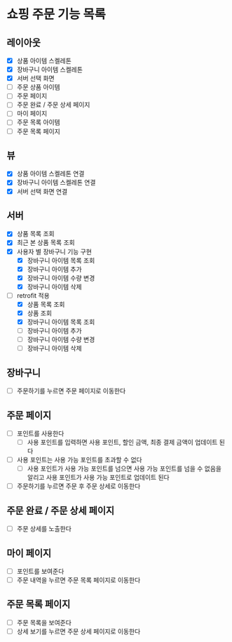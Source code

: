 # 쇼핑 주문 기능 목록

## 레이아웃

- [x] 상품 아이템 스켈레톤
- [x] 장바구니 아이템 스켈레톤
- [x] 서버 선택 화면
- [ ] 주문 상품 아이템
- [ ] 주문 페이지
- [ ] 주문 완료 / 주문 상세 페이지
- [ ] 마이 페이지
- [ ] 주문 목록 아이템
- [ ] 주문 목록 페이지

## 뷰

- [x] 상품 아이템 스켈레톤 연결
- [x] 장바구니 아이템 스켈레톤 연결
- [x] 서버 선택 화면 연결

## 서버

- [x] 상품 목록 조회
- [x] 최근 본 상품 목록 조회
- [x] 사용자 별 장바구니 기능 구현
    - [x] 장바구니 아이템 목록 조회
    - [x] 장바구니 아이템 추가
    - [x] 장바구니 아이템 수량 변경
    - [x] 장바구니 아이템 삭제
- [ ] retrofit 적용
    - [x] 상품 목록 조회
    - [x] 상품 조회
    - [x] 장바구니 아이템 목록 조회
    - [ ] 장바구니 아이템 추가
    - [ ] 장바구니 아이템 수량 변경
    - [ ] 장바구니 아이템 삭제

## 장바구니

- [ ] 주문하기를 누르면 주문 페이지로 이동한다

## 주문 페이지

- [ ] 포인트를 사용한다
    - [ ] 사용 포인트를 입력하면 사용 포인트, 할인 금액, 최종 결제 금액이 업데이트 된다
- [ ] 사용 포인트는 사용 가능 포인트를 초과할 수 없다
    - [ ] 사용 포인트가 사용 가능 포인트를 넘으면 사용 가능 포인트를 넘을 수 없음을 알리고 사용 포인트가 사용 가능 포인트로 업데이트 된다
- [ ] 주문하기를 누르면 주문 후 주문 상세로 이동한다

## 주문 완료 / 주문 상세 페이지

- [ ] 주문 상세를 노출한다

## 마이 페이지

- [ ] 포인트를 보여준다
- [ ] 주문 내역을 누르면 주문 목록 페이지로 이동한다

## 주문 목록 페이지

- [ ] 주문 목록을 보여준다
- [ ] 상세 보기를 누르면 주문 상세 페이지로 이동한다